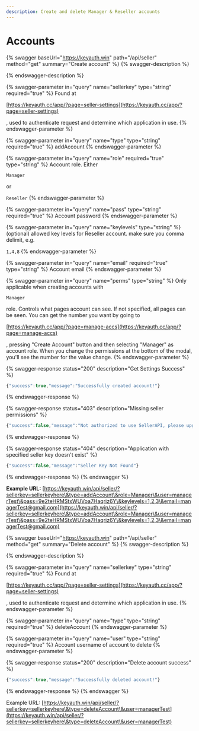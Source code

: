 ```yaml
---
description: Create and delete Manager & Reseller accounts
---
```


# Accounts

{% swagger baseUrl="https://keyauth.win" path="/api/seller" method="get" summary="Create account" %}
{% swagger-description %}

{% endswagger-description %}

{% swagger-parameter in="query" name="sellerkey" type="string" required="true" %}
Found at 

[https://keyauth.cc/app/?page=seller-settings](https://keyauth.cc/app/?page=seller-settings)

, used to authenticate request and determine which application in use.
{% endswagger-parameter %}

{% swagger-parameter in="query" name="type" type="string" required="true" %}
addAccount
{% endswagger-parameter %}

{% swagger-parameter in="query" name="role" required="true" type="string" %}
Account role. Either 

`Manager`

 or 

`Reseller`
{% endswagger-parameter %}

{% swagger-parameter in="query" name="pass" type="string" required="true" %}
Account password
{% endswagger-parameter %}

{% swagger-parameter in="query" name="keylevels" type="string" %}
(optional) allowed key levels for Reseller account. make sure you comma delimit, e.g. 

`1,4,8`
{% endswagger-parameter %}

{% swagger-parameter in="query" name="email" required="true" type="string" %}
Account email
{% endswagger-parameter %}

{% swagger-parameter in="query" name="perms" type="string" %}
Only applicable when creating accounts with 

`Manager`

 role. Controls what pages account can see. If not specified, all pages can be seen. You can get the number you want by going to 

[https://keyauth.cc/app/?page=manage-accs](https://keyauth.cc/app/?page=manage-accs)

, pressing "Create Account" button and then selecting "Manager" as account role. When you change the permissions at the bottom of the modal, you'll see the number for the value change.
{% endswagger-parameter %}

{% swagger-response status="200" description="Get Settings Success" %}
```javascript
{"success":true,"message":"Successfully created account!"}
```
{% endswagger-response %}

{% swagger-response status="403" description="Missing seller permissions" %}
```javascript
{"success":false,"message":"Not authorized to use SellerAPI, please upgrade."}
```
{% endswagger-response %}

{% swagger-response status="404" description="Application with specified seller key doesn't exist" %}
```javascript
{"success":false,"message":"Seller Key Not Found"}
```
{% endswagger-response %}
{% endswagger %}

**Example URL:** [https://keyauth.win/api/seller/?sellerkey=sellerkeyhere\&type=addAccount\&role=Manager\&user=managerTest\&pass=9e2teHRMStxWUVoa7Haqriz6Y\&keylevels=1,2,3\&email=managerTest@gmail.com](https://keyauth.win/api/seller/?sellerkey=sellerkeyhere\&type=addAccount\&role=Manager\&user=managerTest\&pass=9e2teHRMStxWUVoa7Haqriz6Y\&keylevels=1,2,3\&email=managerTest@gmail.com)

{% swagger baseUrl="https://keyauth.win" path="/api/seller" method="get" summary="Delete account" %}
{% swagger-description %}

{% endswagger-description %}

{% swagger-parameter in="query" name="sellerkey" type="string" required="true" %}
Found at 

[https://keyauth.cc/app/?page=seller-settings](https://keyauth.cc/app/?page=seller-settings)

, used to authenticate request and determine which application in use.
{% endswagger-parameter %}

{% swagger-parameter in="query" name="type" type="string" required="true" %}
deleteAccount
{% endswagger-parameter %}

{% swagger-parameter in="query" name="user" type="string" required="true" %}
Account username of account to delete
{% endswagger-parameter %}

{% swagger-response status="200" description="Delete account success" %}
```javascript
{"success":true,"message":"Successfully deleted account!"}
```
{% endswagger-response %}
{% endswagger %}

Example URL: [https://keyauth.win/api/seller/?sellerkey=sellerkeyhere\&type=deleteAccount\&user=managerTest](https://keyauth.win/api/seller/?sellerkey=sellerkeyhere\&type=deleteAccount\&user=managerTest)
